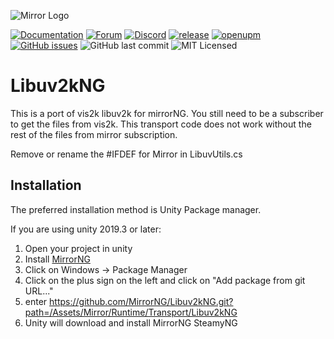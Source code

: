 ![Mirror Logo](https://i.imgur.com/we6li1x.png)

[![Documentation](https://img.shields.io/badge/documentation-brightgreen.svg)](https://mirrorng.github.io/MirrorNG/)
[![Forum](https://img.shields.io/badge/forum-brightgreen.svg)](https://forum.unity.com/threads/mirror-networking-for-unity-aka-hlapi-community-edition.425437/)
[![Discord](https://img.shields.io/discord/343440455738064897.svg)](https://discordapp.com/invite/N9QVxbM)
[![release](https://img.shields.io/github/release/MirrorNG/Libuv2kNG.svg)](https://github.com/MirrorNG/Libuv2kNG/releases/latest)
[![openupm](https://img.shields.io/npm/v/com.mirrorng.enet?label=openupm&registry_uri=https://package.openupm.com)](https://openupm.com/packages/com.mirrorng.enet/)
[![GitHub issues](https://img.shields.io/github/issues/MirrorNG/Libuv2kNG.svg)](https://github.com/MirrorNG/Libuv2kNG/issues)
![GitHub last commit](https://img.shields.io/github/last-commit/MirrorNG/Libuv2kNG.svg) ![MIT Licensed](https://img.shields.io/badge/license-MIT-green.svg)

# Libuv2kNG

This is a port of vis2k libuv2k for mirrorNG. You still need to be a subscriber to get the files from vis2k. This transport code does not work without the rest of the files from mirror subscription.

Remove or rename the #IFDEF for Mirror in LibuvUtils.cs

## Installation
The preferred installation method is Unity Package manager.

If you are using unity 2019.3 or later: 

1) Open your project in unity
2) Install [MirrorNG](https://github.com/MirrorNG/MirrorNG)
3) Click on Windows -> Package Manager
4) Click on the plus sign on the left and click on "Add package from git URL..."
5) enter https://github.com/MirrorNG/Libuv2kNG.git?path=/Assets/Mirror/Runtime/Transport/Libuv2kNG
6) Unity will download and install MirrorNG SteamyNG

